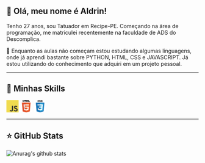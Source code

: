## 💜 Olá, meu nome é Aldrin!
Tenho 27 anos, sou Tatuador em Recipe-PE.
Começando na área de programação, me matriculei recentemente na faculdade de ADS do Descomplica.

🔭 Enquanto as aulas não começam estou estudando algumas linguagens, onde já aprendi bastante sobre PYTHON, HTML, CSS e JAVASCRIPT. Já estou utilizando do conhecimento que adquiri em um projeto pessoal.

---

## 🚀 Minhas Skills

<code><img height="32" src="https://raw.githubusercontent.com/github/explore/80688e429a7d4ef2fca1e82350fe8e3517d3494d/topics/javascript/javascript.png" alt="Javascript"/></code>
<code><img height="32" src="https://raw.githubusercontent.com/github/explore/80688e429a7d4ef2fca1e82350fe8e3517d3494d/topics/html/html.png" alt="HTML5"/></code>
<code><img height="32" src="https://raw.githubusercontent.com/github/explore/80688e429a7d4ef2fca1e82350fe8e3517d3494d/topics/css/css.png" alt="CSS"/></code>

---

## ⭐ GitHub Stats

![Anurag's github stats](https://github-readme-stats.vercel.app/api?username=matheusaldrin&show_icons=true&hide=contribs,prs&cache_seconds=86400&theme=radical)
